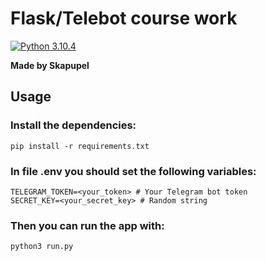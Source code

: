 # Flask/Telebot course work

[![Python 3.10.4](https://img.shields.io/badge/python-3.10.4-blue.svg)](https://www.python.org/downloads/release/python-3104/)

**Made by Skapupel**


## Usage


### Install the dependencies:

```
pip install -r requirements.txt
```

### In file .env you should set the following variables:

```
TELEGRAM_TOKEN=<your_token> # Your Telegram bot token
SECRET_KEY=<your_secret_key> # Random string
```

### Then you can run the app with:

```
python3 run.py
```